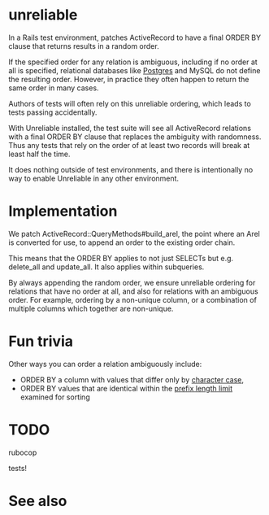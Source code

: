 # unreliable

In a Rails test environment, patches ActiveRecord to have a final ORDER BY clause that returns results in a random order.

If the specified order for any relation is ambiguous, including if no order at all is specified, relational databases like [Postgres](https://www.postgresql.org/docs/14/queries-order.html) and MySQL do not define the resulting order. However, in practice they often happen to return the same order in many cases.

Authors of tests will often rely on this unreliable ordering, which leads to tests passing accidentally.

With Unreliable installed, the test suite will see all ActiveRecord relations with a final ORDER BY clause that replaces the ambiguity with randomness. Thus any tests that rely on the order of at least two records will break at least half the time.

It does nothing outside of test environments, and there is intentionally no way to enable Unreliable in any other environment.

# Implementation

We patch ActiveRecord::QueryMethods#build_arel, the point where an Arel is converted for use, to append an order to the existing order chain.

This means that the ORDER BY applies to not just SELECTs but e.g. delete_all and update_all. It also applies within subqueries.

By always appending the random order, we ensure unreliable ordering for relations that have no order at all, and also for relations with an ambiguous order. For example, ordering by a non-unique column, or a combination of multiple columns which together are non-unique.

# Fun trivia

Other ways you can order a relation ambiguously include:

* ORDER BY a column with values that differ only by [character case](https://dev.mysql.com/doc/refman/8.0/en/sorting-rows.html), 
* ORDER BY values that are identical within the [prefix length limit](https://dev.mysql.com/doc/refman/8.0/en/server-system-variables.html#sysvar_max_sort_length) examined for sorting

# TODO

rubocop

tests!

# See also



